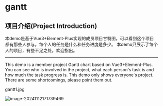 # gantt
## 项目介绍(Project Introduction)

本demo是基于Vue3+Element-Plus实现的成员项目甘特图，可以看到这个项目都有那些人参与，每个人的任务是什么和任务进度是多少。
本demo只展示了每个人的项目，有些不足之处，欢迎指出。

-----------------------------------------------------------------------------------------------------------------------------------------------------------------------

This demo is a member project Gantt chart based on Vue3+Element-Plus. You can see who is involved in the project, what each person's task is and how much the task progress is.
This demo only shows everyone's project. There are some shortcomings, please point them out.





gantt1.jpg

![image-20241112171739469](C:\Users\ASUS-P\AppData\Roaming\Typora\typora-user-images\image-20241112171739469.png)
